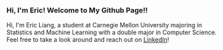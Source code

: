 ### Hi, I'm Eric! Welcome to My Github Page!!

Hi, I'm Eric Liang, a student at Carnegie Mellon University majoring in Statistics and Machine Learning with a double major in Computer Science. Feel free to take a look around and reach out on <a href="linkedin.com/in/liangeric321/">LinkedIn</a>!
